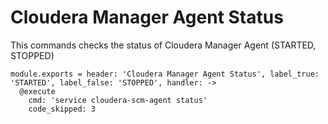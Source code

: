 
# Cloudera Manager Agent Status

This commands checks the status of Cloudera Manager Agent (STARTED, STOPPED)

    module.exports = header: 'Cloudera Manager Agent Status', label_true: 'STARTED', label_false: 'STOPPED', handler: ->
      @execute
        cmd: 'service cloudera-scm-agent status'
        code_skipped: 3
